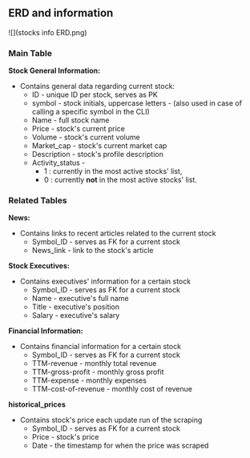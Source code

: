 ## ERD and information

![](stocks info ERD.png)

### Main Table

**Stock General Information:**
* Contains general data regarding current stock:
    * ID - unique ID per stock, serves as PK 
    * symbol - stock initials, uppercase letters - (also used in case of calling a specific symbol in the CLI) 
    * Name - full stock name
    * Price - stock's current price 
    * Volume - stock's current volume
    * Market_cap - stock's current market cap
    * Description - stock's profile description
    * Activity_status - 
        * 1 : currently in the most active stocks' list, 
        * 0 : currently **not** in the most active stocks' list.

### Related Tables

**News:**
* Contains links to recent articles related to the current stock
    * Symbol_ID - serves as FK for a current stock
    * News_link - link to the stock's article
    
    
**Stock Executives:**     
* Contains executives' information for a certain stock 
    * Symbol_ID - serves as FK for a current stock
    * Name - executive's full name
    * Title - executive's position
    * Salary - executive's salary
    
 
**Financial Information:**
* Contains financial information for a certain stock 
    * Symbol_ID - serves as FK for a current stock
    * TTM-revenue - monthly total revenue
    * TTM-gross-profit - monthly gross profit
    * TTM-expense - monthly expenses
    * TTM-cost-of-revenue - monthly cost of revenue
    
**historical_prices**
* Contains stock's price each update run of the scraping 
    * Symbol_ID - serves as FK for a current stock
    * Price - stock's price
    * Date - the timestamp for when the price was scraped
    